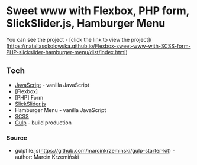 # Sweet www with Flexbox, PHP form, SlickSlider.js, Hamburger Menu

You can see the project - [click the link to view the project]( (https://nataliasokolowska.github.io/Flexbox-sweet-www-with-SCSS-form-PHP-slickslider-hamburger-menu/dist/index.html)

## Tech
* [JavaScript](http://devdocs.io/javascript/) - vanilla JavaScript
* [Flexbox]
* [PHP] Form
* [SlickSlider.js](http://kenwheeler.github.io/slick/)
* Hamburger Menu - vanilla JavaScript
* [SCSS](https://sass-lang.com/)
* [Gulp](https://gulpjs.com/) - build production

### Source
* gulpfile.js(https://github.com/marcinkrzeminski/gulp-starter-kit) - author: Marcin Krzemiński
